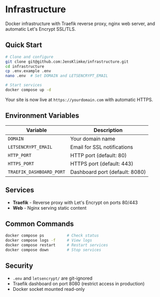 # Infrastructure

Docker infrastructure with Traefik reverse proxy, nginx web server, and automatic Let's Encrypt SSL/TLS.

## Quick Start

```bash
# Clone and configure
git clone git@github.com:JensKlimke/infrastructure.git
cd infrastructure
cp .env.example .env
nano .env  # Set DOMAIN and LETSENCRYPT_EMAIL

# Start services
docker compose up -d
```

Your site is now live at `https://yourdomain.com` with automatic HTTPS.

## Environment Variables

| Variable | Description |
|----------|-------------|
| `DOMAIN` | Your domain name |
| `LETSENCRYPT_EMAIL` | Email for SSL notifications |
| `HTTP_PORT` | HTTP port (default: 80) |
| `HTTPS_PORT` | HTTPS port (default: 443) |
| `TRAEFIK_DASHBOARD_PORT` | Dashboard port (default: 8080) |

## Services

- **Traefik** - Reverse proxy with Let's Encrypt on ports 80/443
- **Web** - Nginx serving static content

## Common Commands

```bash
docker compose ps          # Check status
docker compose logs -f     # View logs
docker compose restart     # Restart services
docker compose down        # Stop services
```

## Security

- `.env` and `letsencrypt/` are git-ignored
- Traefik dashboard on port 8080 (restrict access in production)
- Docker socket mounted read-only
